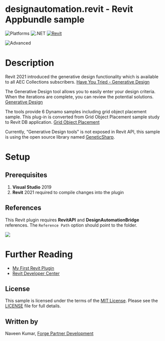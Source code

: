 # designautomation.revit - Revit Appbundle sample

![Platforms](https://img.shields.io/badge/Plugins-Windows-lightgray.svg)
![.NET](https://img.shields.io/badge/.NET%20Framework-4.8-blue.svg)
[![Revit](https://img.shields.io/badge/Revit-2021-lightblue.svg)](http://developer.autodesk.com/)

![Advanced](https://img.shields.io/badge/Level-Advanced-blue.svg)

# Description

Revit 2021 introduced the generative design functionality which is available to all AEC Collections subscribers.
[Have You Tried - Generative Design](https://help.autodesk.com/view/RVT/2021/ENU/?guid=GUID-A2EC3302-CB0E-4648-A3A5-6EE0119119CD)

The Generative Design tool allows you to easily enter your design criteria.
When the iterations are complete, you can review the potential solutions.
[Generative Design](https://help.autodesk.com/view/RVT/2021/ENU/?guid=GUID-492527AD-AAB9-4BAA-82AE-9B95B6C3E5FE)

The tools provide 6 Dynamo samples including grid object placement sample.
This plug-in is converted from Grid Object Placement sample study to Revit DB application.
[Grid Object Placement](https://help.autodesk.com/view/RVT/2021/ENU/?guid=GUID-DADBD42E-84D8-4C41-B651-111121E13E8C)

Currently, “Generative Design tools" is not exposed in Revit API, this sample is using the open source library named [GeneticSharp](https://github.com/giacomelli/GeneticSharp).

# Setup

## Prerequisites

1. **Visual Studio** 2019
2. **Revit** 2021 required to compile changes into the plugin

## References

This Revit plugin requires **RevitAPI** and **DesignAutomationBridge** references. The `Reference Path` option should point to the folder.

![](../media/revit/reference_path.png)

# Further Reading

- [My First Revit Plugin](https://knowledge.autodesk.com/support/revit-products/learn-explore/caas/simplecontent/content/my-first-revit-plug-overview.html)
- [Revit Developer Center](https://www.autodesk.com/developer-network/platform-technologies/revit)

## License

This sample is licensed under the terms of the [MIT License](http://opensource.org/licenses/MIT). Please see the [LICENSE](LICENSE) file for full details.

## Written by

Naveen Kumar, [Forge Partner Development](http://forge.autodesk.com)